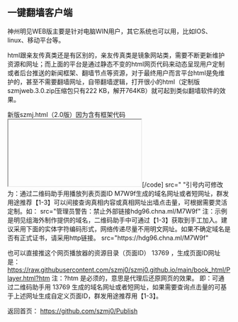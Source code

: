 ## 一键翻墙客户端

神州明见WEB版主要是针对电脑WIN用户，其它系统也可以用，比如IOS、linux、移动平台等。

html跟亲友传真类还是有区别的，亲友传真类是镜象网站类，需要不断更新维护资源和网址；而上面的平台是通过静态不变的html网页代码来动态呈现用户定制或者后台推送的新闻框架、翻墙节点等资源，对于最终用户而言平台html是免维护的，甚至不需要翻墙网址，自带翻墙逻辑，打开很小的html（定制版szmjweb.3.0.zip压缩包只有222 KB，解开764KB）就可起到类似翻墙软件的效果。

新版szmj.html（2.0版）因为含有框架代码<iframe>，需要支持此代码的新浏览器才能够显示。新版szmj.html翻墙功能做了优化，并且增加了用二维码小助手定制的接口。如果是作为本地网页使用或者在http网站下部署，就只需要使用index.html一个文件和sw.js，index.html可以改名。詳細使用方式請看压缩包裡的說明。

资源目录 UxfPa （如：http://www.szzd.org/UxfPa ）下载到的是随机化处理在线防封锁PWA版本，带使用说明，以后如果新的出来会同步更新。如果是在https网站下部署，需要把三个文件都上传到根目录或子目录，但不能改名。

新版szmj.html下载的网址；

https://j.mp/szmjweb

注：后台已经更新，增加了一键翻墙客户端数字目录12，指向新版szmj.html打包下载。

如：http://www.szzd.org/12

#### 示例：视频播放器真相内容定制
  
请用自由门无界破网打开查看二维码小助手【3-2】广传平台 的示例。定制步骤如下：
  
1、下载一键翻墙客户端（ https://github.com/szmj0/update/blob/main/extras/SZZD_PC/szmjweb.2.0.zip ）即WEB版（广传平台）定制版，
  sha512: 2F33BC3D01BB320919D7689169ED270DB6D2BBF8BD4E05C5888B4E3315B854A915F21196082915E98E70D000924A022437579E2911DD3AAC07536C3D584B6F01  szmjweb.2.0.zip
  ，启用对content.json的支持
用记事本打开index.html，把  < img src="" id="c" rel="">  替换为  < img src="" id="c" rel=";;;content.json"> 

2、需要把多线路播放数据支持的player.html解压（ https://github.com/szmj0/update/blob/main/extras/SZZD_PC/Player2.0.7z ）、demo.json（ https://github.com/szmj0/update/blob/main/extras/SZZD_PC/demo.json ）及相关媒体文件放入content.json所指定的目录才行，Player.html也可以独立下载使用。content.json内容修改为包含Player.html的位置，如：
jsonpCallback([
    {
        "title": "样例",
        "css": "background:linear-gradient
(#566AC9,#0A38C2); color:#FFF;",
        "list": [
            {"title": "Player", "url": 
"book_html/Player.html"}        ]
    }
]);
  如content.json包含明慧html电子书和播放内容等自定义两栏的一个示例：
https://github.com/szmj0/szmj0.github.io/blob/main/content.json

如果不想要content.json文件想单独传递包括自定义内容的index.html一个文件也是可以的，只是没有sw.js辅助显示安装到桌面或安装APP的提示。方法是：
在记事本中打开index.html查找到<div id="custom"></div>预留定制代码段，custom是定制的意思。在其中插入自定义内置json内容但不包括识别content.json特有的首尾本地跨域读取标记即：
jsonpCallback();

插入上面content.json示例只包含自定义内置json内容（含网页播放器）的完整代码段：
<div id="custom">
{
    "b_data": [{
        "title": "Html电子书",
        "css": "background:linear-gradient(#b3b8cc,#6179c0); color:#FFF;",
            
        "list": [
        {  "title": "九评共产党", "url": "https://fohao.github.io/book_html/9ping.html" },
            {
                "title": "风雨天地行",
                "url": "https://fohao.github.io/book_html/fytdx.html"              
            },
            {
                "title": "你我有缘画册",
                "url": "https://fohao.github.io/book_html/huace.html"              
            },
            {
                "title": "解体党文化",
                "url": "https://fohao.github.io/book_html/jtdwh.html"              
            },
            {
                "title": "江泽民其人",
                "url": "https://fohao.github.io/book_html/jzmqr.html"              
            },
            {
                "title": "“死刑犯”撑不起中国器官移植市场上的蘑菇云",
                "url": "https://fohao.github.io/book_html/murder.html"              
            },
            {
                "title": "世纪伪案 惊天骗局",
                "url": "https://fohao.github.io/book_html/pj.html"              
            },
            {
                "title": "退党手册",
                "url": "https://fohao.github.io/book_html/tdsc.html"              
            },
            {
                "title": "共产主义的终极目的",
                "url": "https://fohao.github.io/book_html/zjmd.html"              
            }        
            ]
                },
                {
                    "title": "定制影音",
                    "css": "background:linear-gradient(#b3b8cc,#6179c0); color:#FFF;",
                    "url": "/13769",
                    "list": [
                        {"title":"为什么会有人类（webm格式）", "vid": "media-0"},
                        {"title":"新唐人亚太台", "vid": "media-1"},
                        {"title":"新唐人美东台", "vid": "media-2"}
                    ]
                }
            ],
    "media": [
                {
                    "title": "为什么会有人类",
                    "type": "webm",
                    "file": "https://gitlab.com/tui590285/vdjiangfa/-/raw/master/public/jiangfa.webm"
                },
                {
                    "title": "新唐人亚太台",
                    "type": "m3u8",
                    "list": ["/9T1GF.m3u8","/d2ZFx.m3u8"]
                },
                {
                    "title": "新唐人美东台",
                    "type": "m3u8",
                    "list": ["/o4dPg.m3u8","/ZZ7iJ.m3u8"]
                }
            ]
}
</div>
示例中的github上的明慧html电子书，需要通过二维码助手github_htm接口获取到上传过电子书的github域名替换：
http://www.szzd.org/v.php?api=geturl.github_htm&action=text
这样添加后只适合本机破网测试效果使用，如果需要发送给世人的，测试好后需要通过二维码助手base64两次加密所添加的代码段。

3、demo.json的内容可以是相对于player.html所在目录的本地媒体文件，也可以是网络媒体文件，支持m3u8 流媒体、mp4等，在电脑和手机的 Chrome 测了可以在 player 里播放。
 
注：

（1）添加m3u8的demo.json示例，请破网测试：
  
[code]
  jsonpCallback([
    {
        "title": "新唐人美东频道",
        "file": [
            "http://www.szzd.org/static/0xAcdFDf02fbU/SLcUB/ANohBXhBUZ/xAUbR/wTRBgUDZlUBvUOIKj.m3u8"
        ]
    }
]);[/code]
  
  
其中播放链接生成方法是先用二维码小助手破网获取泛域名如上（*.chna.ml），再破网获取具体的新唐人直播频道如美东频道等，命令参数为：
*替代为任意字符的泛域名/v.php?id=ntdmd&action=text

（2）添加自定义播放链接的demo.json示例，请破网测试：
网址结尾不是 “.m3u8”也可能是 m3u8 格式，m3u8 格式的要把 http 改为 Http，也就是自定义。
  
jsonpCallback([     {         "title": "新唐人中国频道",         "file": [             "Http://sfdcgf3.chna.ml/Gh5fG",             "Http://sfdcgf3.chna.ml/PxKWd",                 "Http://sfdcgf3.chna.ml/YtaWK"               ]     } ]);

如果知道海外正义媒体网络发布公开的播放链接，可以用此播放器隐藏真实的播放址及后缀特征来实现自定义真相播放。比如上面获取新唐人中国频道直播神州明见代理资源目录的命令参数示例（请破网查看）：
  
http://www.szzd.org/v.php?api=getid&url=http://cnhls.ntdtv.com/cn/live150/playlist.m3u8
得到页面ID Gh5fG
  
http://www.szzd.org/v.php?api=getid&url=http://cnhls.ntdtv.com/cn/live400/playlist.m3u8
得到页面ID PxKWd
  
http://www.szzd.org/v.php?api=getid&url=http://cnhls.ntdtv.com/cn/live800/playlist.m3u8
得到页面ID YtaWK

4、独立使用Player.html定制内置域名网址的方法 
  请用自由门无界代理下载或查看效果： https://szmj0.github.io/book_html/Player.html 
  定制方法： 内置的域名有可能过期失效，可以在git官网上（  https://github.com/szmj0 ）下载598 KB的 SZZD_PC/Player2.0.7z
  
sha512：
F00197F73A5BB697F5D66B0DA0D0725518A2E888A00887E95FF0984D33212DFD89B795FEDCD272B26B39A53D5BBA7C279F7279829180E43C715680C1343E72959 Player2.0.7z
  
下载解压后可用二维码助手本地辅助获取更新域名用记事本编辑替换再单独发给世人使用。
Player.html通过隐藏的框架代码加载墙外git官网上的播放列表，页面ID为 M7W9f ，加载时间可能需要10秒左右（根据网络状况和机台情况而定，加载成功会在页面上显示后台维护的播放列表，如果不成功可以刷新或者换一个时间打开。Player.html中：
[code]<iframe id="ifr1" name="ifr1" src=" ">
  <p>Your browser does not support iframes.</p>
</iframe>[/code]
src=" "引号内可修改为：通过二维码助手用播放列表页面ID M7W9f生成的域名网址或者短网址，群发用途推荐【1-3】可以间接查询真相内容或真相网址出墙点击量，可根据需要灵活定制。如：
src="管理员警告：禁止外部链接hdg96.chna.ml/M7W9f"
注：示例是明见组海外制作提供的域名，二维码助手中可通过【1-3】获取到手工加入。建议采用下面的实体字符编码形式，网络传递尽量不用明文网址。如果不确定域名是否有正式证书，请采用http链接。 
src="&#104;&#116;&#116;&#112;&#115;&#58;&#47;&#47;&#104;&#100;&#103;&#57;&#54;&#46;&#99;&#104;&#110;&#97;&#46;&#109;&#108;&#47;&#77;&#55;&#87;&#57;&#102;"

也可以直接推这个网页播放器的资源目录（页面ID） 13769 ，生成页面ID网址是：
https://raw.githubusercontent.com/szmj0/szmj0.github.io/main/book_html/Player.html?htm
注：?htm 是必须的，意思是代理后还原网页的效果。
即：可通过二维码助手用 13769 生成的域名网址或者短网址，如果需要查询点击量的可基于上述网址生成自定义页面ID，群发用途推荐用【1-3】。   
  
返回首页： https://github.com/szmj0/Publish



